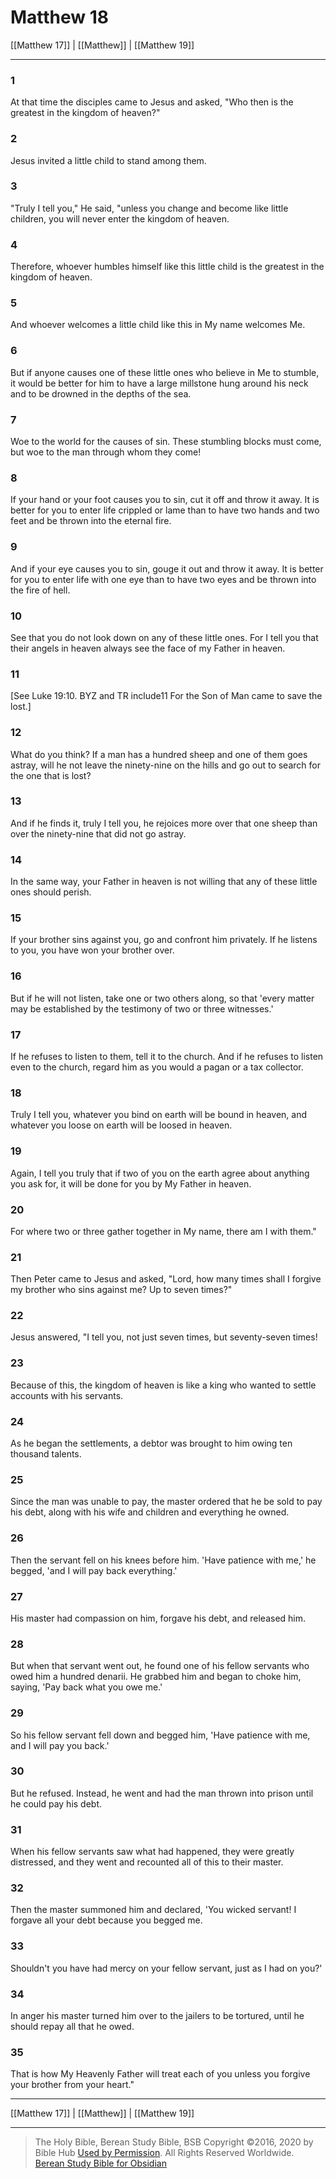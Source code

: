# Matthew 18

[[Matthew 17]] | [[Matthew]] | [[Matthew 19]]

---

### 1
At that time the disciples came to Jesus and asked, "Who then is the greatest in the kingdom of heaven?"

### 2
Jesus invited a little child to stand among them.

### 3
"Truly I tell you," He said, "unless you change and become like little children, you will never enter the kingdom of heaven.

### 4
Therefore, whoever humbles himself like this little child is the greatest in the kingdom of heaven.

### 5
And whoever welcomes a little child like this in My name welcomes Me.

### 6
But if anyone causes one of these little ones who believe in Me to stumble, it would be better for him to have a large millstone hung around his neck and to be drowned in the depths of the sea.

### 7
Woe to the world for the causes of sin. These stumbling blocks must come, but woe to the man through whom they come!

### 8
If your hand or your foot causes you to sin, cut it off and throw it away. It is better for you to enter life crippled or lame than to have two hands and two feet and be thrown into the eternal fire.

### 9
And if your eye causes you to sin, gouge it out and throw it away. It is better for you to enter life with one eye than to have two eyes and be thrown into the fire of hell.

### 10
See that you do not look down on any of these little ones. For I tell you that their angels in heaven always see the face of my Father in heaven.

### 11
<span class="bsb_footnote">[See Luke 19:10. BYZ and TR include11 For the Son of Man came to save the lost.]</span>

### 12
What do you think? If a man has a hundred sheep and one of them goes astray, will he not leave the ninety-nine on the hills and go out to search for the one that is lost?

### 13
And if he finds it, truly I tell you, he rejoices more over that one sheep than over the ninety-nine that did not go astray.

### 14
In the same way, your Father in heaven is not willing that any of these little ones should perish.

### 15
If your brother sins against you, go and confront him privately. If he listens to you, you have won your brother over.

### 16
But if he will not listen, take one or two others along, so that 'every matter may be established by the testimony of two or three witnesses.'

### 17
If he refuses to listen to them, tell it to the church. And if he refuses to listen even to the church, regard him as you would a pagan or a tax collector.

### 18
Truly I tell you, whatever you bind on earth will be bound in heaven, and whatever you loose on earth will be loosed in heaven.

### 19
Again, I tell you truly that if two of you on the earth agree about anything you ask for, it will be done for you by My Father in heaven.

### 20
For where two or three gather together in My name, there am I with them."

### 21
Then Peter came to Jesus and asked, "Lord, how many times shall I forgive my brother who sins against me? Up to seven times?"

### 22
Jesus answered, "I tell you, not just seven times, but seventy-seven times!

### 23
Because of this, the kingdom of heaven is like a king who wanted to settle accounts with his servants.

### 24
As he began the settlements, a debtor was brought to him owing ten thousand talents.

### 25
Since the man was unable to pay, the master ordered that he be sold to pay his debt, along with his wife and children and everything he owned.

### 26
Then the servant fell on his knees before him. 'Have patience with me,' he begged, 'and I will pay back everything.'

### 27
His master had compassion on him, forgave his debt, and released him.

### 28
But when that servant went out, he found one of his fellow servants who owed him a hundred denarii. He grabbed him and began to choke him, saying, 'Pay back what you owe me.'

### 29
So his fellow servant fell down and begged him, 'Have patience with me, and I will pay you back.'

### 30
But he refused. Instead, he went and had the man thrown into prison until he could pay his debt.

### 31
When his fellow servants saw what had happened, they were greatly distressed, and they went and recounted all of this to their master.

### 32
Then the master summoned him and declared, 'You wicked servant! I forgave all your debt because you begged me.

### 33
Shouldn't you have had mercy on your fellow servant, just as I had on you?'

### 34
In anger his master turned him over to the jailers to be tortured, until he should repay all that he owed.

### 35
That is how My Heavenly Father will treat each of you unless you forgive your brother from your heart."

---

[[Matthew 17]] | [[Matthew]] | [[Matthew 19]]

---

> The Holy Bible, Berean Study Bible, BSB
> Copyright &copy;2016, 2020 by Bible Hub
> [Used by Permission](https://berean.bible/terms.htm). All Rights Reserved Worldwide.
> [Berean Study Bible for Obsidian](https://github.com/gapmiss/berean-study-bible-for-obsidian)

